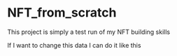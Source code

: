 # NFT_from_scratch

This project is simply a test run of my NFT building skills

If I want to change this data I can do it like this
